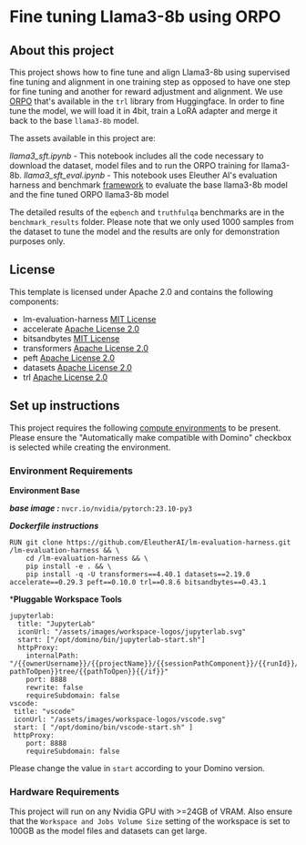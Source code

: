 # Fine tuning Llama3-8b using ORPO

## About this project
This project shows how to fine tune and align Llama3-8b using supervised fine tuning and alignment in one training step as opposed to have one step for fine tuning and another for reward adjustment and alignment. We use [ORPO](https://arxiv.org/pdf/2403.07691) that's available in the `trl` library from Huggingface. In order to fine tune the model, we will load it in 4bit, train a LoRA adapter and merge it back to the base `llama3-8b` model.

The assets available in this project are:

*llama3_sft.ipynb* - This notebook includes all the code necessary to download the dataset, model files and to run the ORPO training for llama3-8b.
*llama3_sft_eval.ipynb* - This notebook uses Eleuther AI's evaluation harness and benchmark [framework](https://github.com/EleutherAI/lm-evaluation-harness/tree/main) to evaluate the base llama3-8b model and the fine tuned ORPO llama3-8b model

The detailed results of the `eqbench` and `truthfulqa` benchmarks are in the `benchmark_results` folder. Please note that we only used 1000 samples from the dataset to tune the model and the results are only for demonstration purposes only. 



## License
This template is licensed under Apache 2.0 and contains the following components: 
* lm-evaluation-harness [MIT License](https://github.com/EleutherAI/lm-evaluation-harness/blob/main/LICENSE.md)
* accelerate [Apache License 2.0](https://github.com/huggingface/accelerate/blob/main/LICENSE)
* bitsandbytes [MIT License](https://github.com/TimDettmers/bitsandbytes/blob/main/LICENSE)
* transformers [Apache License 2.0](https://github.com/huggingface/transformers/blob/main/LICENSE)
* peft [Apache License 2.0](https://github.com/huggingface/peft/blob/main/LICENSE)
* datasets [Apache License 2.0](https://github.com/huggingface/datasets/blob/main/LICENSE)
* trl [Apache License 2.0](https://github.com/huggingface/trl/blob/main/LICENSE)


## Set up instructions

This project requires the following [compute environments](https://docs.dominodatalab.com/en/latest/user_guide/f51038/environments/) to be present. Please ensure the "Automatically make compatible with Domino" checkbox is selected while creating the environment.

### Environment Requirements

**Environment Base**

***base image :*** `nvcr.io/nvidia/pytorch:23.10-py3`

***Dockerfile instructions***
```
RUN git clone https://github.com/EleutherAI/lm-evaluation-harness.git /lm-evaluation-harness && \
    cd /lm-evaluation-harness && \
    pip install -e . && \
    pip install -q -U transformers==4.40.1 datasets==2.19.0 accelerate==0.29.3 peft==0.10.0 trl==0.8.6 bitsandbytes==0.43.1

```
***Pluggable Workspace Tools** 
```
jupyterlab:
  title: "JupyterLab"
  iconUrl: "/assets/images/workspace-logos/jupyterlab.svg"
  start: ["/opt/domino/bin/jupyterlab-start.sh"]
  httpProxy:
    internalPath: "/{{ownerUsername}}/{{projectName}}/{{sessionPathComponent}}/{{runId}}/{{#if pathToOpen}}tree/{{pathToOpen}}{{/if}}"
    port: 8888
    rewrite: false
    requireSubdomain: false
vscode:
 title: "vscode"
 iconUrl: "/assets/images/workspace-logos/vscode.svg"
 start: [ "/opt/domino/bin/vscode-start.sh" ]
 httpProxy:
    port: 8888
    requireSubdomain: false
```
Please change the value in `start` according to your Domino version.

### Hardware Requirements

This project will run on any Nvidia GPU with >=24GB of VRAM. Also ensure that the `Workspace and Jobs Volume Size` setting of the workspace is set to 100GB as the model files and datasets can get large.

